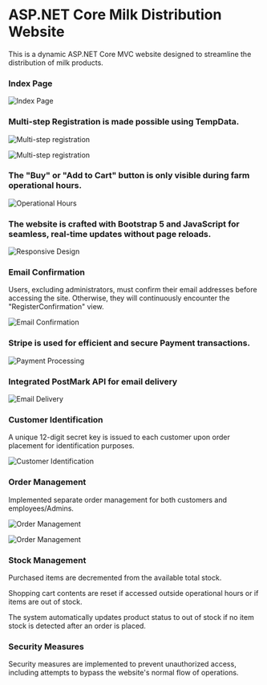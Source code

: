 # ASP.NET Core Milk Distribution Website

This is a dynamic ASP.NET Core MVC website designed to streamline the distribution of milk products.

### Index Page

![Index Page](MilkyWeb/wwwroot/images/Screenshot_1009.png)

### Multi-step Registration is made possible using TempData.

![Multi-step registration](MilkyWeb/wwwroot/images/Screenshot_1010.png)

![Multi-step registration](MilkyWeb/wwwroot/images/Screenshot_1011.png)

### The "Buy" or "Add to Cart" button is only visible during farm operational hours.

![Operational Hours](MilkyWeb/wwwroot/images/Screenshot_1022.png)

### The website is crafted with Bootstrap 5 and JavaScript for seamless, real-time updates without page reloads.

![Responsive Design](MilkyWeb/wwwroot/images/Screenshot_1014.png)

### Email Confirmation
Users, excluding administrators, must confirm their email addresses before accessing the site. Otherwise, they will continuously encounter the "RegisterConfirmation" view.

![Email Confirmation](MilkyWeb/wwwroot/images/Screenshot_1015.png)

### Stripe is used for efficient and secure Payment transactions.

![Payment Processing](MilkyWeb/wwwroot/images/Screenshot_1016.png)

### Integrated PostMark API for email delivery

![Email Delivery](MilkyWeb/wwwroot/images/Screenshot_1017.png)

### Customer Identification
A unique 12-digit secret key is issued to each customer upon order placement for identification purposes.

![Customer Identification](MilkyWeb/wwwroot/images/Screenshot_1018.png)

### Order Management
Implemented separate order management for both customers and employees/Admins.

![Order Management](MilkyWeb/wwwroot/images/Screenshot_1019.png)

![Order Management](MilkyWeb/wwwroot/images/Screenshot_1020.png)

### Stock Management
Purchased items are decremented from the available total stock.

Shopping cart contents are reset if accessed outside operational hours or if items are out of stock.

The system automatically updates product status to out of stock if no item stock is detected after an order is placed.

### Security Measures
Security measures are implemented to prevent unauthorized access, including attempts to bypass the website's normal flow of operations.